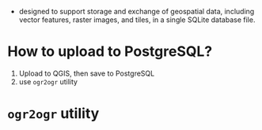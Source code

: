 *  designed to support storage and exchange of geospatial data, including vector features, raster images, and tiles, in a single SQLite database file.


# How to upload to PostgreSQL?

1. Upload to QGIS, then save to PostgreSQL
2. use `ogr2ogr` utility 


# `ogr2ogr` utility 



